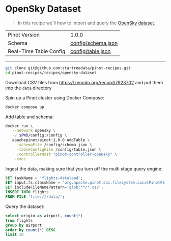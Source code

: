 # OpenSky Dataset

> In this recipe we'll how to import and query the [OpenSky dataset](https://zenodo.org/record/7923702).

<table>
  <tr>
    <td>Pinot Version</td>
    <td>1.0.0</td>
  </tr>
  <tr>
    <td>Schema</td>
    <td><a href="config/schema.json">config/schema.json</a></td>
  </tr>
    <tr>
    <td>Real-Time Table Config</td>
    <td><a href="config/table.json">config/table.json</a></td>
  </tr>
</table>

<!-- This is the code for the following recipe: https://dev.startree.ai/docs/pinot/recipes/upserts-full -->

***

```bash
git clone git@github.com:startreedata/pinot-recipes.git
cd pinot-recipes/recipes/opensky-dataset
```

Download CSV files from https://zenodo.org/record/7923702 and put them into the `data` directory

Spin up a Pinot cluster using Docker Compose:

```bash
docker compose up
```

Add table and schema:

```bash
docker run \
   --network opensky \
   -v $PWD/config:/config \
   apachepinot/pinot:1.0.0 AddTable \
     -schemaFile /config/schema.json \
     -tableConfigFile /config/table.json \
     -controllerHost "pinot-controller-opensky" \
    -exec
```


Ingest the data, making sure that you turn off the multi stage query engine:

```sql
SET taskName = 'flights-dataload';
SET input.fs.className = 'org.apache.pinot.spi.filesystem.LocalPinotFS';
SET includeFileNamePattern='glob:**/*.csv';
INSERT INTO flights 
FROM FILE 'file:///data/';
```

Query the dataset:

```sql
select origin as airport, count(*)
from flights
group by airport
order by count(*) DESC
limit 10
```